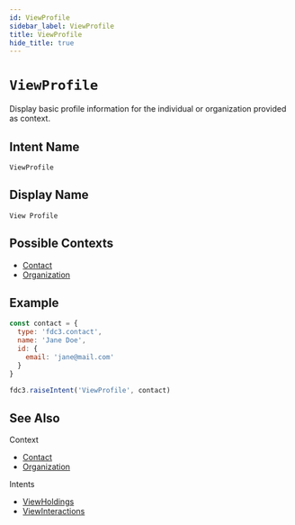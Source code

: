 ```yaml
---
id: ViewProfile
sidebar_label: ViewProfile
title: ViewProfile
hide_title: true
---
```

# `ViewProfile`

Display basic profile information for the individual or organization provided as context.

## Intent Name

`ViewProfile`

## Display Name

`View Profile`

## Possible Contexts

- [Contact](../../context/ref/Contact)
- [Organization](../../context/ref/Organization)

## Example

```js
const contact = {
  type: 'fdc3.contact',
  name: 'Jane Doe',
  id: {
    email: 'jane@mail.com'
  }
}

fdc3.raiseIntent('ViewProfile', contact)
```

## See Also

Context

- [Contact](../../context/ref/Contact)
- [Organization](../../context/ref/Organization)

Intents

- [ViewHoldings](ViewHoldings)
- [ViewInteractions](ViewInteractions)
